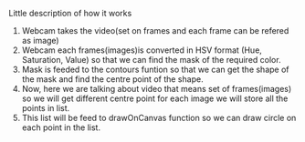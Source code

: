 Little description of how it works
1. Webcam takes the video(set on frames and each frame can be refered as image)
2. Webcam each frames(images)is converted in HSV format (Hue, Saturation, Value) 
   so that we can find the mask of the required color.
3. Mask is feeded to the contours funtion so that we can get the shape of the mask
   and find the centre point of the shape.
4. Now, here we are talking about video that means set of frames(images) so we will
   get different centre point for each image we will store all the points in list.
5. This list will be feed to drawOnCanvas function so we can draw circle on each point
   in the list.
